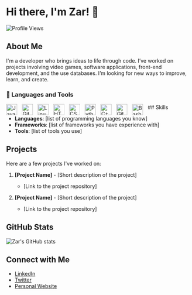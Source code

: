 # Hi there, I'm Zar! 👋

![Profile Views](https://komarev.com/ghpvc/?username=zar4488&color=blue)

## About Me

I'm a developer who brings ideas to life through code. I’ve worked on projects involving video games, software applications, front-end development, and the use databases. I’m looking for new ways to improve, learn, and create. 

### 🧰 Languages and Tools

<img align="left" alt="Java" width="30px" style="padding-right:10px;" src="https://cdn.jsdelivr.net/gh/devicons/devicon/icons/java/java-original.svg"/>
<img align="left" alt="Git" width="30px" style="padding-right:10px;" src="https://cdn.jsdelivr.net/gh/devicons/devicon/icons/git/git-original.svg" />
<img align="left" alt="Linux" width="30px" style="padding-right:10px;" src="https://cdn.jsdelivr.net/gh/devicons/devicon/icons/linux/linux-original.svg" />
<img align="left" alt="HTML" width="30px" style="padding-right:10px;" src="https://cdn.jsdelivr.net/gh/devicons/devicon/icons/html5/html5-plain.svg" />
<img align="left" alt="CSS" width="30px" style="padding-right:10px;" src="https://cdn.jsdelivr.net/gh/devicons/devicon/icons/css3/css3-plain.svg" />
<img align="left" alt="Python" width="30px" style="padding-right:10px;" src="https://cdn.jsdelivr.net/gh/devicons/devicon@latest/icons/python/python-original.svg" />
<img align="left" alt="C++" width="30px" style="padding-right:10px;" src="https://cdn.jsdelivr.net/gh/devicons/devicon@latest/icons/cplusplus/cplusplus-original.svg" />
<img align="left" alt="GitHub" width="30px" style="padding-right:10px;" src="https://cdn.jsdelivr.net/gh/devicons/devicon@latest/icons/github/github-original-wordmark.svg" />
<img align="left" alt="Bash" width="30px" style="padding-right:10px;" src="https://cdn.jsdelivr.net/gh/devicons/devicon@latest/icons/bash/bash-plain.svg" />
</>
## Skills

- **Languages**: [list of programming languages you know]
- **Frameworks**: [list of frameworks you have experience with]
- **Tools**: [list of tools you use]

## Projects

Here are a few projects I've worked on:

1. **[Project Name]** - [Short description of the project]
   - [Link to the project repository]

2. **[Project Name]** - [Short description of the project]
   - [Link to the project repository]

## GitHub Stats

![Zar's GitHub stats](https://github-readme-stats.vercel.app/api?username=zar4488&show_icons=true&theme=radical)

## Connect with Me

- [LinkedIn](your-linkedin-profile)
- [Twitter](your-twitter-profile)
- [Personal Website](your-website)

<!---
zar4488/zar4488 is a ✨ special ✨ repository because its `README.md` (this file) appears on your GitHub profile.
You can click the Preview link to take a look at your changes.
--->
